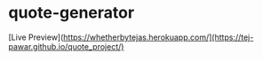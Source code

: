 # quote-generator

[Live Preview](https://whetherbytejas.herokuapp.com/](https://tej-pawar.github.io/quote_project/)
